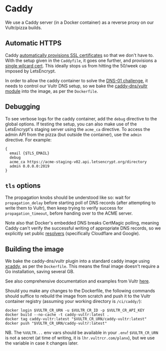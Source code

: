 # Caddy

We use a Caddy server (in a Docker container) as a reverse proxy on our Vultr/pizza builds.

## Automatic HTTPS

Caddy [automatically provisions SSL certificates](https://caddyserver.com/docs/automatic-https) so that we don't have to. With the setup given in the `Caddyfile`, it goes one further, and provisions a [single wilcard cert](https://caddyserver.com/docs/caddyfile/patterns#wildcard-certificates). This ideally stops us from hitting the 50/week cap imposed by LetsEncrypt.

In order to allow the caddy container to solve the [DNS-01 challenge](https://letsencrypt.org/docs/challenge-types/#dns-01-challenge), it needs to control our Vultr DNS setup, so we bake the [caddy-dns/vultr module](https://github.com/caddy-dns/vultr) into the image, as per the `Dockerfile`.

## Debugging

To see verbose logs for the caddy container, add the `debug` directive to the global options. If testing the setup, you can also make use of the LetsEncrypt's staging server using the `acme_ca` directive. To access the admin API from the pizza (but outside the container), use the `admin` directive. For example:

```
{
  email {$TLS_EMAIL}
  debug
  acme_ca https://acme-staging-v02.api.letsencrypt.org/directory
  admin 0.0.0.0:2019
}
```

## `tls` options

The propagation knobs should be understood like so: wait for `propagation_delay` before starting poll of DNS records (after attempting to write them to Vultr), then keep trying to verify success for `propagation_timeout`, before handing over to the ACME server.

Note also that Docker's embedded DNS breaks CertMagic polling, meaning Caddy can't verify the successful writing of appropriate DNS records, so we explicitly set public [resolvers](https://caddyserver.com/docs/caddyfile/directives/tls#resolvers) (specifically Cloudflare and Google).

## Building the image

We bake the caddy-dns/vultr plugin into a standard caddy image using [xcaddy](https://caddyserver.com/docs/build#xcaddy), as per the `Dockerfile`. This means the final image doesn't require a Go installation, saving several GB.

See also comprehensive documentation and examples from Vultr [here](https://docs.vultr.com/how-to-build-a-docker-image).

Should you make any changes to the Dockerfile, the following commands should suffice to rebuild the image from scratch and push it to the Vultr container registry (assuming your working directory is `/ci/caddy/`):

```
docker login $VULTR_CR_URN -u $VULTR_CR_ID -p $VULTR_CR_API_KEY
docker build --no-cache -t caddy-vultr:latest .
docker tag caddy-vultr:latest "$VULTR_CR_URN/caddy-vultr:latest"
docker push "$VULTR_CR_URN/caddy-vultr:latest"
```

NB. The `%VULTR...` env vars should be available in your `.env`! `$VULTR_CR_URN` is not a secret (at time of writing, it is `lhr.vultrcr.com/planx`), but we use the variable in case it changes later.
